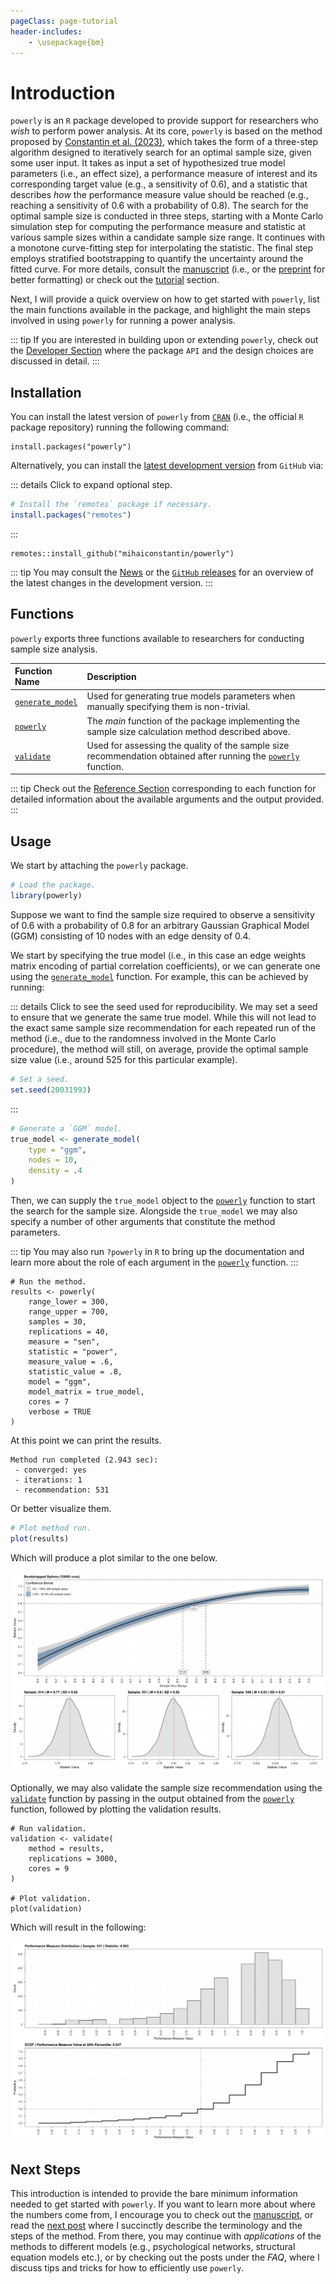 ```yaml
---
pageClass: page-tutorial
header-includes:
    - \usepackage{bm}
---
```


# Introduction

`powerly` is an `R` package developed to provide support for researchers who
*wish* to perform power analysis. At its core, `powerly` is based on the method
proposed by [Constantin et al. (2023)](https://doi.org/10.1037/met0000555),
which takes the form of a three-step algorithm designed to iteratively search
for an optimal sample size, given some user input. It takes as input a set of
hypothesized true model parameters (i.e., an effect size), a performance measure
of interest and its corresponding target value (e.g., a sensitivity of $0.6$),
and a statistic that describes *how* the performance measure value should be
reached (e.g., reaching a sensitivity of $0.6$ with a probability of $0.8$). The
search for the optimal sample size is conducted in three steps, starting with a
Monte Carlo simulation step for computing the performance measure and statistic
at various sample sizes within a candidate sample size range. It continues with
a monotone curve-fitting step for interpolating the statistic. The final step
employs stratified bootstrapping to quantify the uncertainty around the fitted
curve. For more details, consult the
[manuscript](https://doi.org/10.1037/met0000555) (i.e., or the
[preprint](https://psyarxiv.com/j5v7u) for better formatting) or check out the
[tutorial](/tutorial/) section.

Next, I will provide a quick overview on how to get started with `powerly`, list
the main functions available in the package, and highlight the main steps
involved in using `powerly` for running a power analysis.

::: tip
If you are interested in building upon or extending `powerly`, check out the
[Developer Section](/developer/) where the package `API` and the design choices
are discussed in detail.
:::

##  Installation

You can install the latest version of `powerly` from
[`CRAN`](https://cran.r-project.org/web/packages/powerly/index.html) (i.e., the
official `R` package repository) running the following command:

```r:no-line-numbers
install.packages("powerly")
```

Alternatively, you can install the [latest development
version](https://github.com/mihaiconstantin/powerly/releases/latest)  from
`GitHub` via:

::: details Click to expand optional step.
```r
# Install the `remotes` package if necessary.
install.packages("remotes")
```
:::

```r:no-line-numbers
remotes::install_github("mihaiconstantin/powerly")
```

::: tip
You may consult the
[News](https://github.com/mihaiconstantin/powerly/blob/main/NEWS.md) or the
[`GitHub` releases](https://github.com/mihaiconstantin/powerly/releases) for an
overview of the latest changes in the development version.
:::

## Functions

`powerly` exports three functions available to researchers for conducting sample
size analysis.

| Function Name                                          | Description                                                                                                                                    |
| :----------------------------------------------------- | :--------------------------------------------------------------------------------------------------------------------------------------------- |
| [`generate_model`](/reference/function/generate-model) | Used for generating true models parameters when manually specifying them is non-trivial.                                                       |
| [`powerly`](/reference/function/powerly)               | The *main* function of the package implementing the sample size calculation method described above.                                            |
| [`validate`](/reference/function/validate)             | Used for assessing the quality of the sample size recommendation obtained after running the [`powerly`](/reference/function/powerly) function. |

::: tip
Check out the [Reference Section](/reference/) corresponding to each function
for detailed information about the available arguments and the output provided.
:::

## Usage

We start by attaching the `powerly` package.

```r
# Load the package.
library(powerly)
```

Suppose we want to find the sample size required to observe a sensitivity of
$0.6$ with a probability of $0.8$ for an arbitrary Gaussian Graphical Model
(GGM) consisting of $10$ nodes with an edge density of $0.4$.

We start by specifying the true model (i.e., in this case an edge weights matrix
encoding of partial correlation coefficients), or we can generate one using the
[`generate_model`](/reference/function/generate-model) function. For example,
this can be achieved by running:

::: details Click to see the seed used for reproducibility.
We may set a seed to ensure that we generate the same true model. While this
will not lead to the exact same sample size recommendation for each repeated run
of the method (i.e., due to the randomness involved in the Monte Carlo
procedure), the method will still, on average, provide the optimal sample size
value (i.e., around $525$ for this particular example).

```r
# Set a seed.
set.seed(20031993)
```
:::

```r
# Generate a `GGM` model.
true_model <- generate_model(
    type = "ggm",
    nodes = 10,
    density = .4
)
```

Then, we can supply the `true_model` object to the
[`powerly`](/reference/function/powerly) function to start the search for the
sample size. Alongside the `true_model` we may also specify a number of other
arguments that constitute the method parameters.

::: tip
You may also run `?powerly` in `R` to bring up the documentation and learn more
about the role of each argument in the [`powerly`](/reference/function/powerly)
function.
:::

```r{12}
# Run the method.
results <- powerly(
    range_lower = 300,
    range_upper = 700,
    samples = 30,
    replications = 40,
    measure = "sen",
    statistic = "power",
    measure_value = .6,
    statistic_value = .8,
    model = "ggm",
    model_matrix = true_model,
    cores = 7
    verbose = TRUE
)
```

At this point we can print the results.

```txt:no-line-numbers
Method run completed (2.943 sec):
 - converged: yes
 - iterations: 1
 - recommendation: 531
```

Or better visualize them.

```r
# Plot method run.
plot(results)
```

Which will produce a plot similar to the one below.

<div class="showcase-image">
    <img src="/images/content/powerly-tutorial-introduction-example-step-3.png" alt="Example of Step 3 output for powerly package">
</div>

Optionally, we may also validate the sample size recommendation using the
[`validate`](/reference/function/validate) function by passing in the output
obtained from the [`powerly`](/reference/function/powerly) function, followed by
plotting the validation results.

```r{3}
# Run validation.
validation <- validate(
    method = results,
    replications = 3000,
    cores = 9
)

# Plot validation.
plot(validation)
```

Which will result in the following:

<div class="showcase-image">
    <img src="/images/content/powerly-tutorial-introduction-example-validation.png" alt="Example of validation output for powerly package">
</div>

## Next Steps

This introduction is intended to provide the bare minimum information needed to
get started with `powerly`. If you want to learn more about where the numbers
come from, I encourage you to check out the
[manuscript](https://doi.org/10.1037/met0000555), or read the [next
post](/tutorial/method) where I succinctly describe the terminology and the
steps of the method. From there, you may continue with *applications* of the
methods to different models (e.g., psychological networks, structural equation
models etc.), or by checking out the posts under the *FAQ*, where I discuss tips
and tricks for how to efficiently use `powerly`.
